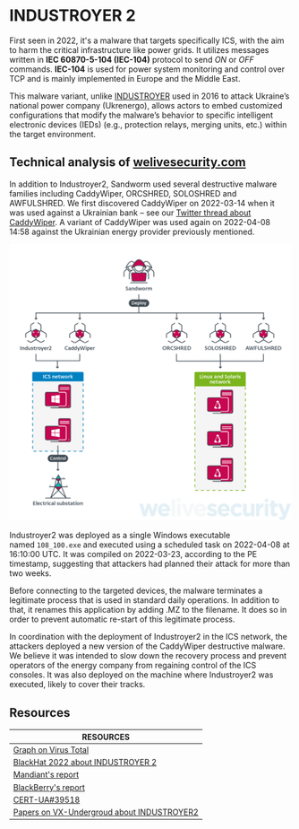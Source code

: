 # INDUSTROYER 2

First seen in 2022, it's a malware that targets specifically ICS, with the aim to harm the critical infrastructure like power grids. It utilizes messages written in **IEC 60870-5-104 (IEC-104)** protocol to send *ON* or *OFF* commands. **IEC-104** is used for power system monitoring and control over TCP and is mainly implemented in Europe and the Middle East.

This malware variant, unlike [INDUSTROYER](https://cyberlaw.ccdcoe.org/wiki/Industroyer_%E2%80%93_Crash_Override_(2016)) used in 2016 to attack Ukraine’s national power company (Ukrenergo), allows actors to embed customized configurations that modify the malware’s behavior to specific intelligent electronic devices (IEDs) (e.g., protection relays, merging units, etc.) within the target environment.

## Technical analysis of [welivesecurity.com](https://www.welivesecurity.com/2022/04/12/industroyer2-industroyer-reloaded/)

In addition to Industroyer2, Sandworm used several destructive malware families including CaddyWiper, ORCSHRED, SOLOSHRED and AWFULSHRED. We first discovered CaddyWiper on 2022-03-14 when it was used against a Ukrainian bank – see our [Twitter thread about CaddyWiper](https://twitter.com/ESETresearch/status/1503436420886712321). A variant of CaddyWiper was used again on 2022-04-08 14:58 against the Ukrainian energy provider previously mentioned.

![Malwares deployed](./malwares-deployed.png)

Industroyer2 was deployed as a single Windows executable named `108_100.exe` and executed using a scheduled task on 2022-04-08 at 16:10:00 UTC. It was compiled on 2022-03-23, according to the PE timestamp, suggesting that attackers had planned their attack for more than two weeks.

Before connecting to the targeted devices, the malware terminates a legitimate process that is used in standard daily operations. In addition to that, it renames this application by adding .MZ to the filename. It does so in order to prevent automatic re-start of this legitimate process.

In coordination with the deployment of Industroyer2 in the ICS network, the attackers deployed a new version of the CaddyWiper destructive malware. We believe it was intended to slow down the recovery process and prevent operators of the energy company from regaining control of the ICS consoles. It was also deployed on the machine where Industroyer2 was executed, likely to cover their tracks.

## Resources

| RESOURCES                                                                                                                                                                                                                                               |
| ----------------------------------------------------------------------------------------------------------------------------------------------------------------------------------------------------------------------------------------------------- |
| [Graph on Virus Total](https://www.virustotal.com/graph/gdaefb8d12c4b44bbad95ec202210c5a27af65cad2d434b7681ebb52e2d7a4add)                                                                                                                                        |
| [BlackHat 2022 about INDUSTROYER 2](https://www.youtube.com/watch?v=xC9iM5wVedQ)                                                                                                                                                                        |
| [Mandiant's report](https://www.mandiant.com/resources/blog/industroyer-v2-old-malware-new-tricks)                                                                                                                                                   |
| [BlackBerry's report](https://blogs.blackberry.com/en/2022/05/threat-thursday-malware-rebooted-how-industroyer2-takes-aim-at-ukraine-infrastructure)                                                                                                 |
| [CERT-UA#39518](https://cert.gov.ua/article/39518)                                                                                                                                                                                                    |
| [Papers on VX-Undergroud about INDUSTROYER2](https://vx-underground.org/Papers/ICS%20SCADA/Industroyer) |
